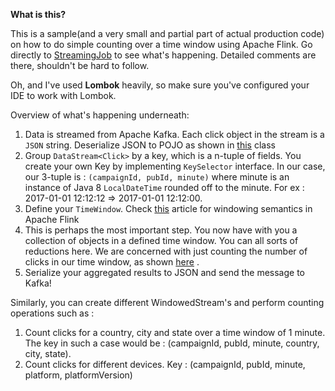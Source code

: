 **What is this?** 

This is a sample(and a very small and partial part of actual production code) on how to do simple counting over a time window using Apache Flink. 
Go directly to [StreamingJob](https://github.com/ankushs92/apache-flink-aggregations-clickstreams/blob/master/src/main/java/in/ankushs/sample/flink/StreamingJob.java) to see what's happening. Detailed comments are there, shouldn't be hard to follow.

Oh, and I've used **Lombok** heavily, so make sure you've configured your IDE to work with Lombok.

Overview of what's happening underneath:

1. Data is streamed from Apache Kafka. Each click object in the stream is a `JSON` string. Deserialize JSON to POJO as shown in [this](https://github.com/ankushs92/apache-flink-aggregations-clickstreams/blob/master/src/main/java/in/ankushs/sample/flink/deserializers/ClickJsonDeserializer.java) class
2. Group `DataStream<Click>` by a key, which is a n-tuple of fields. You create your own Key by implementing `KeySelector` interface. In our case, our 3-tuple is : `(campaignId, pubId, minute)` where minute is an instance of Java 8 `LocalDateTime` rounded off to the minute. For ex : 2017-01-01 12:12:12 => 2017-01-01 12:12:00. 
3. Define your `TimeWindow`. Check [this](https://flink.apache.org/news/2015/12/04/Introducing-windows.html) article for windowing semantics in Apache Flink
4. This is perhaps the most important step. You now have with you a collection of objects in a defined time window. You can all sorts of reductions here. We are concerned with just counting the number of clicks in our time window, as shown [here](https://github.com/ankushs92/apache-flink-aggregations-clickstreams/blob/master/src/main/java/in/ankushs/sample/flink/aggregations/ClickWindowCountFunction.java) . 
5. Serialize your aggregated results to JSON and send the message to Kafka!

Similarly, you can create different WindowedStream's and perform counting operations such as :

1. Count clicks for a country, city and state over a time window of 1 minute. The key in such a case would be : (campaignId, pubId, minute, country, city, state).
2. Count clicks for different devices. Key : (campaignId, pubId, minute, platform, platformVersion)
